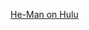 ---
layout: post
wordpress_id: 805
wordpress_url: http://noesbueno.com/archives/805
date: '2010-10-12 10:59:35 -0500'
date_gmt: '2010-10-12 15:59:35 -0500'
body: |
  <p><a href="http://kottke.org/10/10/he-man-on-hulu">He-Man on Hulu</a></p>
---